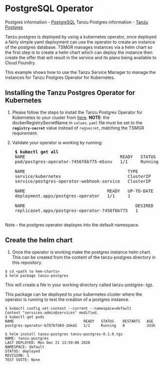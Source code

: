 # PostgreSQL Operator

Postgres information - [PostgreSQL](https://www.postgresql.org/)
Tanzu Postgres information - [Tanzu Postgres](https://postgres-kubernetes.docs.pivotal.io/about.html)

Tanzu postgres is deployed by using a kubernetes operator, once deployed a fairly simple yaml deployment can use the operator to create an instance of the postgres database.  TSMGR manages instances via a helm chart so the first step is to create a helm chart which can deploy the instance then create the offer that will result in the service and its plans being available to Cloud Foundry.

This example shows how to use the Tanzu Service Manager to manage the instances for Tanzu Postgres Operator for Kubernetes.


## Installing the Tanzu Postgres Operator for Kubernetes

1) Please follow the steps to install the Tanzu Postgres Operator for Kubernetes to your cluster from
   [here](http://postgres-kubernetes.docs.pivotal.io/1-0/create-release.html). **NOTE**: the dockerRegistrySecretName
   in `values.yaml` file must be set to the **`registry-secret`** value instead of `regsecret`, matching the TSMGR requirement.

1) Validate your operator is working by running:
    <pre>
    <b>$ kubectl get all</b>
    NAME                                     READY   STATUS    RESTARTS   AGE
    pod/postgres-operator-7456f6b775-m5xnv   1/1     Running   0          24h

    NAME                                        TYPE        CLUSTER-IP    EXTERNAL-IP   PORT(S)   AGE
    service/kubernetes                          ClusterIP   10.80.0.1     <none>        443/TCP   28h
    service/postgres-operator-webhook-service   ClusterIP   10.80.2.116   <none>        443/TCP   24h

    NAME                                READY   UP-TO-DATE   AVAILABLE   AGE
    deployment.apps/postgres-operator   1/1     1            1           24h

    NAME                                           DESIRED   CURRENT   READY   AGE
    replicaset.apps/postgres-operator-7456f6b775   1         1         1       24h
    </pre>

Note - the postgres operator deployes into the default namespace.

## Create the helm chart 
1) Once the operator is working make the postgres instance helm chart.  This can be created from the content of the tanzu-postgres directory in this repository.
```
$ cd <path to hem-charts>
$ helm package tanzu-postgres
```
This will create a file in your working directory called tanzu-postgres-<Version>.tgz.
   
This package can be deployed to your kubernetes cluster where the operator is running to test the creation of a postgres instance.

```
$ kubectl config set-context --current --namespace=default
Context "services-admin@services" modified.
$ kubectl get pods
NAME                                READY   STATUS    RESTARTS   AGE
postgres-operator-b787bfd69-2mkm2   1/1     Running   0          3d1h

$ helm install tanzu-postgres tanzu-postgres-0.1.0.tgz
NAME: tanzu-postgres
LAST DEPLOYED: Mon Dec 21 13:59:06 2020
NAMESPACE: default
STATUS: deployed
REVISION: 1
TEST SUITE: None
```

